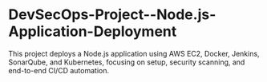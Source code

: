 # DevSecOps-Project--Node.js-Application-Deployment
This project deploys a Node.js application using AWS EC2, Docker, Jenkins, SonarQube, and Kubernetes, focusing on setup, security scanning, and end-to-end CI/CD automation.
